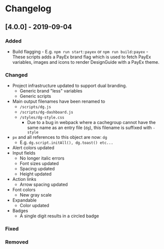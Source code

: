 # Changelog

## [4.0.0] - 2019-09-04

### Added

- Build flagging
        - E.g. `npm run start:payex` or `npm run build:payex`
            - These scripts adds a PayEx brand flag which is used to fetch PayEx variables, images and icons to render DesignGuide with a PayEx theme.

### Changed

 - Project infrastructure updated to support dual branding.
    - Generic brand "less" variables
    - Generic scripts
 - Main output filenames have been renamed to
    - `/scripts/dg.js`
    - `/scripts/dg-dashboard.js`
    - `/styles/dg-style.css`
        - Due to a bug in webpack where a cachegroup cannot have the same name as an entry file (`dg`), this filename is suffixed with `-style`
 - `px` and all references to this object are now: `dg`
    - E.g. `dg.script.initAll(), dg.toast() etc...`
 - Alert colors updated
 - Input fields
    - No longer italic errors
    - Font sizes updated
    - Spacing updated
    - Height updated
 - Action links
    - Arrow spacing updated
 - Font colors
    - New gray scale
 - Expandable
    - Color updated
 - Badges
    - A single digit results in a circled badge

### Fixed

### Removed
